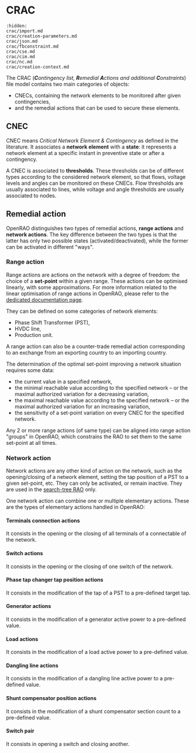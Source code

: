 # CRAC

```{toctree}
:hidden:
crac/import.md
crac/creation-parameters.md
crac/json.md
crac/fbconstraint.md
crac/cse.md
crac/cim.md
crac/nc.md
crac/creation-context.md
```

The CRAC (***C**ontingency list, **R**emedial **A**ctions and additional **C**onstraints*) file model contains two main categories of objects:
- CNECs, containing the network elements to be monitored after given contingencies,
- and the remedial actions that can be used to secure these elements.

## CNEC

CNEC means *Critical Network Element & Contingency* as defined in the literature. It associates a **network element** with a **state**: it represents a network element at a specific instant in preventive state or after a contingency.

A CNEC is associated to **thresholds**. These thresholds can be of different types according to the considered network element, so that flows, voltage levels and angles can be monitored on these CNECs. Flow thresholds are usually associated to lines, while voltage and angle thresholds are usually associated to nodes.

## Remedial action

OpenRAO distinguishes two types of remedial actions, **range actions** and **network actions**. The key difference between the two types is that the latter has only two possible states (activated/deactivated), while the former can be activated in different "ways".

### Range action

Range actions are actions on the network with a degree of freedom: the choice of a **set-point** within a given range. 
These actions can be optimised linearly, with some approximations. For more information related to the linear optimisation 
of range actions in OpenRAO, please refer to the [dedicated documentation page](/castor/linear-problem.md).

They can be defined on some categories of network elements:
- Phase Shift Transformer (PST),
- HVDC line,
- Production unit.

A range action can also be a counter-trade remedial action corresponding to an exchange from an exporting country to an
importing country.

The determination of the optimal set-point improving a network situation requires some data:
- the current value in a specified network,
- the minimal reachable value according to the specified network – or the maximal authorized variation for a decreasing variation,
- the maximal reachable value according to the specified network – or the maximal authorized variation for an increasing variation,
- the sensitivity of a set-point variation on every CNEC for the specified network.
  
Any 2 or more range actions (of same type) can be aligned into range action "groups" in OpenRAO, which constrains the RAO to set them to the same set-point at all times.

### Network action

Network actions are any other kind of action on the network, such as the opening/closing of a network element, setting the tap position of a PST to a given set-point, etc. They can only be activated, or remain inactive.
They are used in the [search-tree RAO](/castor.md#algorithm) only.  

One network action can combine one or multiple elementary actions. These are the types of elementary actions handled in OpenRAO:

#### Terminals connection actions

It consists in the opening or the closing of all terminals of a connectable of the network.

#### Switch actions

It consists in the opening or the closing of one switch of the network.

#### Phase tap changer tap position actions

It consists in the modification of the tap of a PST to a pre-defined target tap.

#### Generator actions

It consists in the modification of a generator active power to a pre-defined value.

#### Load actions

It consists in the modification of a load active power to a pre-defined value.

#### Dangling line actions

It consists in the modification of a dangling line active power to a pre-defined value.

#### Shunt compensator position actions

It consists in the modification of a shunt compensator section count to a pre-defined value.

#### Switch pair

It consists in opening a switch and closing another.
